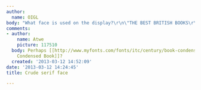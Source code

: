 ```yaml
---
author:
  name: OIGL
body: "What face is used on the display?\r\n\"THE BEST BRITISH BOOKS\r\n(A PROPOSAL)\"\r\n"
comments:
- author:
    name: Atwe
    picture: 117510
  body: Perhaps [[http://www.myfonts.com/fonts/itc/century/book-condensed/|Century
    Condensed Book]]?
  created: '2013-03-12 14:52:09'
date: '2013-03-12 14:24:45'
title: Crude serif face

---
```


